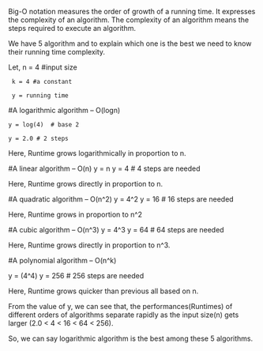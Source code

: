 Big-O notation measures the order of growth of a running time. It expresses the 
complexity of an algorithm. The complexity of an algorithm means the steps required to execute an algorithm.

We have 5 algorithm and to explain which one is the best we need to know their running time complexity.

Let, n = 4 #input size

     k = 4 #a constant
     
     y = running time
     

#A logarithmic algorithm – O(logn)

    y = log(4)  # base 2
    
    y = 2.0 # 2 steps
    
Here, Runtime grows logarithmically in proportion to n. 
    

#A linear algorithm – O(n) 
   y = n
   y = 4 # 4 steps are needed 

Here, Runtime grows directly in proportion to n. 


#A quadratic algorithm – O(n^2)
   y = 4^2
   y = 16 # 16 steps are needed
   
Here, Runtime grows in proportion to n^2


#A cubic algorithm – O(n^3)
   y = 4^3
   y = 64 # 64 steps are needed
   
Here, Runtime grows directly in proportion to n^3.


#A polynomial algorithm – O(n^k)

   y = (4^4) 
   y = 256  # 256 steps are needed
   
Here, Runtime grows quicker than previous all based on n.   
   


From the value of y, we can see that, the performances(Runtimes) of different orders of algorithms separate rapidly as the input size(n)
gets larger (2.0 < 4 < 16 < 64 < 256).
   

So, we can say logarithmic algorithm is the best among these 5 algorithms.















